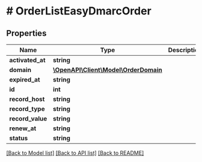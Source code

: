 # # OrderListEasyDmarcOrder

## Properties

Name | Type | Description | Notes
------------ | ------------- | ------------- | -------------
**activated_at** | **string** |  | [optional]
**domain** | [**\OpenAPI\Client\Model\OrderDomain**](OrderDomain.md) |  | [optional]
**expired_at** | **string** |  | [optional]
**id** | **int** |  | [optional]
**record_host** | **string** |  | [optional]
**record_type** | **string** |  | [optional]
**record_value** | **string** |  | [optional]
**renew_at** | **string** |  | [optional]
**status** | **string** |  | [optional]

[[Back to Model list]](../../README.md#models) [[Back to API list]](../../README.md#endpoints) [[Back to README]](../../README.md)
